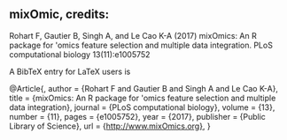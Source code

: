 ## mixOmic, credits:
  Rohart F, Gautier B, Singh A, and Le Cao K-A (2017) mixOmics: An R
  package for 'omics feature selection and multiple data integration.
  PLoS computational biology 13(11):e1005752

A BibTeX entry for LaTeX users is

  @Article{,
    author = {Rohart F and Gautier B and Singh A and Le Cao K-A},
    title = {mixOmics: An R package for 'omics feature selection and multiple data integration},
    journal = {PLoS computational biology},
    volume = {13},
    number = {11},
    pages = {e1005752},
    year = {2017},
    publisher = {Public Library of Science},
    url = {http://www.mixOmics.org},
  }
